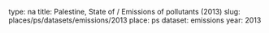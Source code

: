 type: na
title: Palestine, State of / Emissions of pollutants (2013)
slug: places/ps/datasets/emissions/2013
place: ps
dataset: emissions
year: 2013
